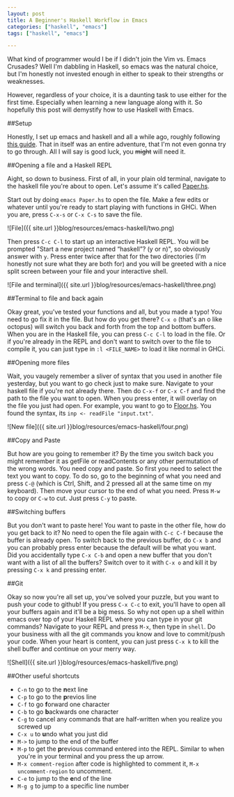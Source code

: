 ```yaml
---
layout: post
title: A Beginner's Haskell Workflow in Emacs
categories: ["haskell", "emacs"]
tags: ["haskell", "emacs"]

---
```


What kind of programmer would I be if I didn't join the Vim vs. Emacs Crusades? Well I'm dabbling in Haskell, so emacs was the natural choice, but I'm honestly not invested enough in either to speak to their strengths or weaknesses. 

However, regardless of your choice, it is a daunting task to use either for the first time. Especially when learning a new language along with it. So hopefully this post will demystify how to use Haskell with Emacs. 


##Setup

Honestly, I set up emacs and haskell and all a while ago, roughly following [this guide](https://github.com/serras/emacs-haskell-tutorial/blob/master/tutorial.md). That in itself was an entire adventure, that I'm not even gonna try to go through. All I will say is good luck, you ~~might~~ will need it.

##Opening a file and a Haskell REPL

Aight, so down to business. First of all, in your plain old terminal, navigate to the haskell file you're about to open. Let's assume it's called [Paper.hs](https://github.com/2016rshah/adventofcode/blob/master/day2/Paper.hs). 

Start out by doing `emacs Paper.hs` to open the file. Make a few edits or whatever until you're ready to start playing with functions in GHCi. When you are, press `C-x-s` or `C-x C-s` to save the file. 

![File]({{ site.url }}blog/resources/emacs-haskell/two.png)

Then press `C-c C-l` to start up an interactive Haskell REPL. You will be prompted "Start a new project named “haskell”? (y or n)", so obviously answer with `y`. Press enter twice after that for the two directories (I'm honestly not sure what they are both for) and you will be greeted with a nice split screen between your file and your interactive shell. 

![File and terminal]({{ site.url }}blog/resources/emacs-haskell/three.png)

##Terminal to file and back again

Okay great, you've tested your functions and all, but you made a typo! You need to go fix it in the file. But how do you get there? `C-x o` (that's an o like octopus) will switch you back and forth from the top and bottom buffers. When you are in the Haskell file, you can press `C-c C-l` to load in the file. Or if you're already in the REPL and don't want to switch over to the file to compile it, you can just type in `:l <FILE_NAME>` to load it like normal in GHCi. 

##Opening more files

Wait, you vaugely remember a sliver of syntax that you used in another file yesterday, but you want to go check just to make sure. Navigate to your haskell file if you're not already there. Then do `C-x-f` or `C-x C-f` and find the path to the file you want to open. When you press enter, it will overlay on the file you just had open. For example, you want to go to [Floor.hs](https://github.com/2016rshah/adventofcode/blob/master/day2/Paper.hs). You found the syntax, its `inp <- readFile "input.txt"`. 

![New file]({{ site.url }}blog/resources/emacs-haskell/four.png)

##Copy and Paste

But how are you going to remember it? By the time you switch back you might remember it as getFile or readContents or any other permutation of the wrong words. You need copy and paste. So first you need to select the text you want to copy. To do so, go to the beginning of what you need and press `C-@` (which is Ctrl, Shift, and 2 pressed all at the same time on my keyboard). Then move your cursor to the end of what you need. Press `M-w` to copy or `C-w` to cut. Just press `C-y` to paste.

##Switching buffers

But you don't want to paste here! You want to paste in the other file, how do you get back to it? No need to open the file again with `C-c C-f` because the buffer is already open. To switch back to the previous buffer, do `C-x b` and you can probably press enter because the default will be what you want. Did you accidentally type `C-x C-b` and open a new buffer that you don't want with a list of all the buffers? Switch over to it with `C-x o` and kill it by pressing `C-x k` and pressing enter.  

##Git

Okay so now you're all set up, you've solved your puzzle, but you want to push your code to github! If you press `C-x C-c` to exit, you'll have to open all your buffers again and it'll be a big mess. So why not open up a shell within emacs over top of your Haskell REPL where you can type in your git commands? Navigate to your REPL and press `M-x`, then type in `shell`. Do your business with all the git commands you know and love to commit/push your code. When your heart is content, you can just press `C-x k` to kill the shell buffer and continue on your merry way. 

![Shell]({{ site.url }}blog/resources/emacs-haskell/five.png)

##Other useful shortcuts
 - `C-n` to go to the **n**ext line
 - `C-p` to go to the **p**revios line
 - `C-f` to go **f**orward one character
 - `C-b` to go **b**ackwards one character
 - `C-g` to cancel any commands that are half-written when you realize you screwed up
 - `C-x u` to **u**ndo what you just did
 - `M->` to jump to the end of the buffer
 - `M-p` to get the **p**revious command entered into the REPL. Similar to when you're in your terminal and you press the up arrow.
 - `M-x comment-region` after code is highlighted to comment it, `M-x uncomment-region` to uncomment.
 - `C-e` to jump to the **e**nd of the line
 - `M-g g` to jump to a specific line number

